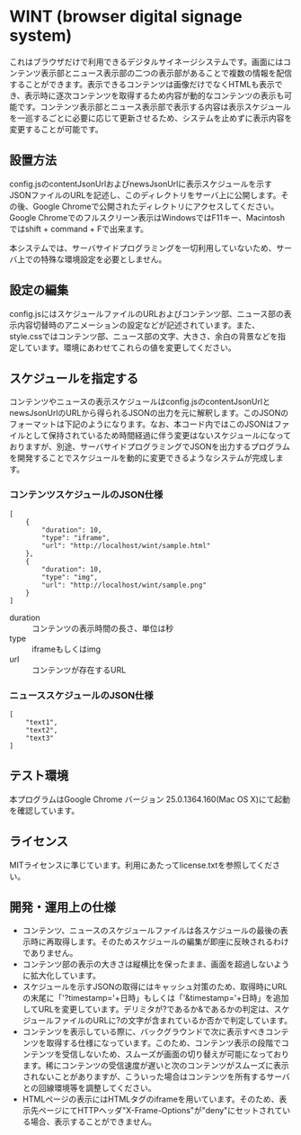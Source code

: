 # WINT (browser digital signage system)

これはブラウザだけで利用できるデジタルサイネージシステムです。画面にはコンテンツ表示部とニュース表示部の二つの表示部があることで複数の情報を配信することができます。表示できるコンテンツは画像だけでなくHTMLも表示でき、表示時に逐次コンテンツを取得するため内容が動的なコンテンツの表示も可能です。コンテンツ表示部とニュース表示部で表示する内容は表示スケジュールを一巡するごとに必要に応じて更新させるため、システムを止めずに表示内容を変更することが可能です。

## 設置方法

config.jsのcontentJsonUrlおよびnewsJsonUrlに表示スケジュールを示すJSONファイルのURLを記述し、このディレクトリをサーバ上に公開します。その後、Google Chromeで公開されたディレクトリにアクセスしてください。Google Chromeでのフルスクリーン表示はWindowsではF11キー、Macintoshではshift + command + Fで出来ます。

本システムでは、サーバサイドプログラミングを一切利用していないため、サーバ上での特殊な環境設定を必要としません。

## 設定の編集

config.jsにはスケジュールファイルのURLおよびコンテンツ部、ニュース部の表示内容切替時のアニメーションの設定などが記述されています。また、style.cssではコンテンツ部、ニュース部の文字、大きさ、余白の背景などを指定しています。環境にあわせてこれらの値を変更してください。

## スケジュールを指定する

コンテンツやニュースの表示スケジュールはconfig.jsのcontentJsonUrlとnewsJsonUrlのURLから得られるJSONの出力を元に解釈します。このJSONのフォーマットは下記のようになります。なお、本コード内ではこのJSONはファイルとして保持されているため時間経過に伴う変更はないスケジュールになっておりますが、別途、サーバサイドプログラミングでJSONを出力するプログラムを開発することでスケジュールを動的に変更できるようなシステムが完成します。

### コンテンツスケジュールのJSON仕様

    [
        {
            "duration": 10,
            "type": "iframe",
            "url": "http://localhost/wint/sample.html"
        },
        {
            "duration": 10,
            "type": "img",
            "url": "http://localhost/wint/sample.png"
        }
    ]

<dl>
<dt>duration</dt>
<dd>コンテンツの表示時間の長さ、単位は秒</dd>
<dt>type</dt>
<dd>iframeもしくはimg</dd>
<dt>url</dt>
<dd>コンテンツが存在するURL</dd>
</dl>

### ニューススケジュールのJSON仕様

    [
        "text1",
        "text2",
        "text3"
    ]

## テスト環境

本プログラムはGoogle Chrome バージョン 25.0.1364.160(Mac OS X)にて起動を確認しています。

## ライセンス

MITライセンスに準じています。利用にあたってlicense.txtを参照してください。

## 開発・運用上の仕様

* コンテンツ、ニュースのスケジュールファイルは各スケジュールの最後の表示時に再取得します。そのためスケジュールの編集が即座に反映されるわけでありません。
* コンテンツ部の表示の大きさは縦横比を保ったまま、画面を超過しないように拡大化しています。
* スケジュールを示すJSONの取得にはキャッシュ対策のため、取得時にURLの末尾に「'?timestamp='+日時」もしくは「'&timestamp='+日時」を追加してURLを変更しています。デリミタが?であるか&であるかの判定は、スケジュールファイルのURLに?の文字が含まれているか否かで判定しています。
* コンテンツを表示している際に、バックグラウンドで次に表示すべきコンテンツを取得する仕様になっています。このため、コンテンツ表示の段階でコンテンツを受信しないため、スムーズが画面の切り替えが可能になっております。稀にコンテンツの受信速度が遅いと次のコンテンツがスムーズに表示されないことがありますが、こういった場合はコンテンツを所有するサーバとの回線環境等を調整してください。
* HTMLページの表示にはHTMLタグのiframeを用いています。そのため、表示先ページにてHTTPヘッダ"X-Frame-Options"が"deny"にセットされている場合、表示することができません。
